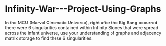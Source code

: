 # Infinity-War---Project-Using-Graphs
In the MCU (Marvel Cinematic Universe), right after the Big Bang occurred there were 6 singularities contained within Infinity Stones that were spread across the infant universe, use your understanding of graphs and adjacency matrix storage to find these 6 singularities.
